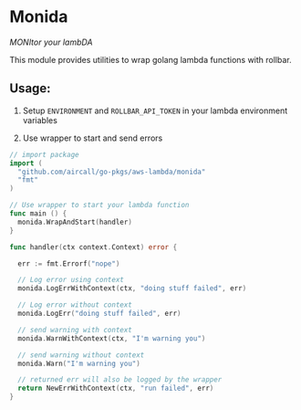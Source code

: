 # Monida

*MONItor your lambDA*

This module provides utilities to wrap golang lambda functions with rollbar.

## Usage:

1. Setup `ENVIRONMENT` and `ROLLBAR_API_TOKEN` in your lambda environment variables

2. Use wrapper to start and send errors

```go
// import package
import (
  "github.com/aircall/go-pkgs/aws-lambda/monida"
  "fmt"
)

// Use wrapper to start your lambda function
func main () {
  monida.WrapAndStart(handler)
}

func handler(ctx context.Context) error {

  err := fmt.Errorf("nope")

  // Log error using context
  monida.LogErrWithContext(ctx, "doing stuff failed", err)

  // Log error without context
  monida.LogErr("doing stuff failed", err)

  // send warning with context
  monida.WarnWithContext(ctx, "I'm warning you")

  // send warning without context
  monida.Warn("I'm warning you")

  // returned err will also be logged by the wrapper
  return NewErrWithContext(ctx, "run failed", err)
}

```
